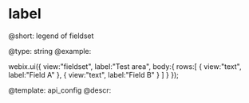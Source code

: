 label
=============


@short: legend of fieldset
	

@type:  string
@example:

webix.ui({
    view:"fieldset", label:"Test area",
    body:{
       rows:[
           { view:"text", label:"Field A" },
           { view:"text", label:"Field B" }
       ]
    }
});

@template:	api_config
@descr:


